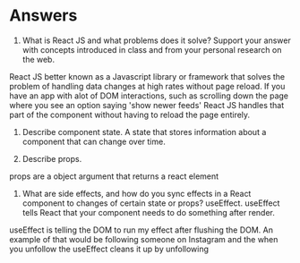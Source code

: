 # Answers

1. What is React JS and what problems does it solve? Support your answer with concepts introduced in class and from your personal research on the web.

React JS better known as a Javascript library or framework that solves the problem of handling data changes at high rates without page reload. If you have an app with alot of DOM interactions, such as scrolling down the page where you see an option saying 'show newer feeds' React JS handles that part of the component without having to reload the page entirely. 

1. Describe component state.
A state that stores information about a component that can change over time. 

1. Describe props.

props are a object argument that returns a react element 

1. What are side effects, and how do you sync effects in a React component to changes of certain state or props?
useEffect. useEffect tells React that your component needs to do something after render. 

useEffect is telling the DOM to run my effect after flushing the DOM. An example of that would be following someone on Instagram and the when you unfollow the useEffect cleans it up by unfollowing
